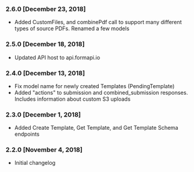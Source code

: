 ### 2.6.0 [December 23, 2018]
* Added CustomFiles, and combinePdf call to support many different types of source PDFs. Renamed a few models

### 2.5.0 [December 18, 2018]
* Updated API host to api.formapi.io

### 2.4.0 [December 13, 2018]
* Fix model name for newly created Templates (PendingTemplate)
* Added "actions" to submission and combined_submission responses. Includes information about custom S3 uploads

### 2.3.0 [December 1, 2018]
* Added Create Template, Get Template, and Get Template Schema endpoints

### 2.2.0 [November 4, 2018]
* Initial changelog
